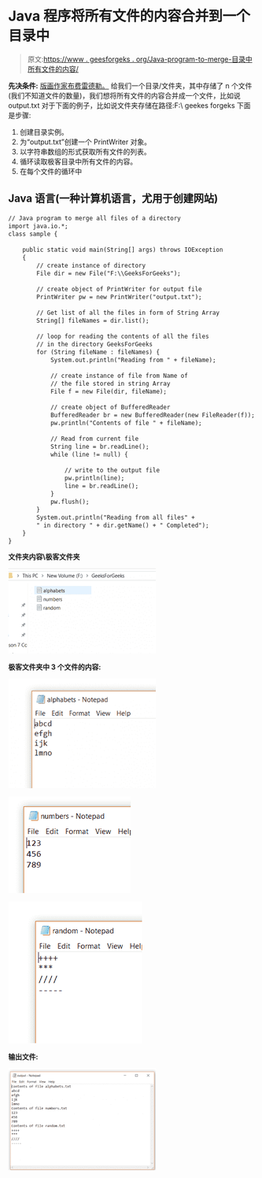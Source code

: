 # Java 程序将所有文件的内容合并到一个目录中

> 原文:[https://www . geesforgeks . org/Java-program-to-merge-目录中所有文件的内容/](https://www.geeksforgeeks.org/java-program-to-merge-contents-of-all-the-files-in-a-directory/)

**先决条件:** [版画作家](https://www.geeksforgeeks.org/java-io-printwriter-class-java-set-1/)[布费雷德勒。](https://www.geeksforgeeks.org/java-io-bufferedreader-class-java/)
给我们一个目录/文件夹，其中存储了 n 个文件(我们不知道文件的数量)，我们想将所有文件的内容合并成一个文件，比如说 output.txt
对于下面的例子，比如说文件夹存储在路径:F:\ geekes forgeks
下面是步骤:

1.  创建目录实例。
2.  为“output.txt”创建一个 PrintWriter 对象。
3.  以字符串数组的形式获取所有文件的列表。
4.  循环读取极客目录中所有文件的内容。
5.  在每个文件的循环中

## Java 语言(一种计算机语言，尤用于创建网站)

```
// Java program to merge all files of a directory
import java.io.*;
class sample {

    public static void main(String[] args) throws IOException
    {
        // create instance of directory
        File dir = new File("F:\\GeeksForGeeks");

        // create object of PrintWriter for output file
        PrintWriter pw = new PrintWriter("output.txt");

        // Get list of all the files in form of String Array
        String[] fileNames = dir.list();

        // loop for reading the contents of all the files
        // in the directory GeeksForGeeks
        for (String fileName : fileNames) {
            System.out.println("Reading from " + fileName);

            // create instance of file from Name of
            // the file stored in string Array
            File f = new File(dir, fileName);

            // create object of BufferedReader
            BufferedReader br = new BufferedReader(new FileReader(f));
            pw.println("Contents of file " + fileName);

            // Read from current file
            String line = br.readLine();
            while (line != null) {

                // write to the output file
                pw.println(line);
                line = br.readLine();
            }
            pw.flush();
        }
        System.out.println("Reading from all files" +
        " in directory " + dir.getName() + " Completed");
    }
}
```

**文件夹内容\极客文件夹**

![](img/976c4ffbde68b01d6327d71ca443f1e5.png)

**极客文件夹中 3 个文件的内容:**

![](img/22dfcc4d4bb3ce0097056e495fecdcc2.png)

![](img/ab0036a204e8cc3b7b85854f0d3e7c3d.png)

![](img/d2d1ee48fe3a4cc7c73b8c782fa031aa.png)

**输出文件:**

![](img/f193a01261aa7ee4f0f2623199b0f562.png)